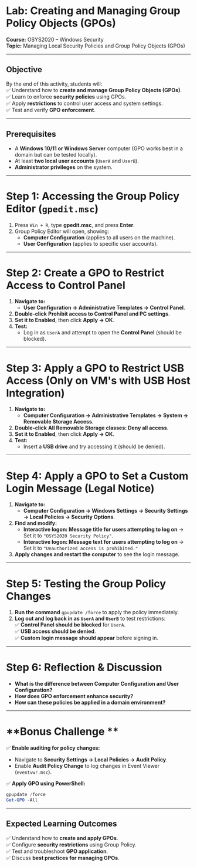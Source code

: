# **Lab: Creating and Managing Group Policy Objects (GPOs)**  
**Course:** OSYS2020 – Windows Security  
**Topic:** Managing Local Security Policies and Group Policy Objects (GPOs)  

---

## **Objective**  
By the end of this activity, students will:  
✅ Understand how to **create and manage Group Policy Objects (GPOs)**.  
✅ Learn to enforce **security policies** using GPOs.  
✅ Apply **restrictions** to control user access and system settings.  
✅ Test and verify **GPO enforcement**.  

---

## **Prerequisites**  
- A **Windows 10/11 or Windows Server** computer (GPO works best in a domain but can be tested locally).  
- At least **two local user accounts** (`UserA` and `UserB`).  
- **Administrator privileges** on the system.  

---

# **Step 1: Accessing the Group Policy Editor (`gpedit.msc`)**  

1. Press `Win + R`, type **gpedit.msc**, and press **Enter**.  
2. Group Policy Editor will open, showing:  
   - **Computer Configuration** (applies to all users on the machine).  
   - **User Configuration** (applies to specific user accounts).  

---

# **Step 2: Create a GPO to Restrict Access to Control Panel**  

1. **Navigate to:**  
   - **User Configuration → Administrative Templates → Control Panel**.  
2. **Double-click** **Prohibit access to Control Panel and PC settings**.  
3. **Set it to Enabled**, then click **Apply → OK**.  
4. **Test:**  
   - Log in as `UserA` and attempt to open the **Control Panel** (should be blocked).  

---

# **Step 3: Apply a GPO to Restrict USB Access (Only on VM's with USB Host Integration)**  

1. **Navigate to:**  
   - **Computer Configuration → Administrative Templates → System → Removable Storage Access**.  
2. **Double-click** **All Removable Storage classes: Deny all access**.  
3. **Set it to Enabled**, then click **Apply → OK**.  
4. **Test:**  
   - Insert a **USB drive** and try accessing it (should be denied).  

---

# **Step 4: Apply a GPO to Set a Custom Login Message (Legal Notice)**  

1. **Navigate to:**  
   - **Computer Configuration → Windows Settings → Security Settings → Local Policies → Security Options**.  
2. **Find and modify:**  
   - **Interactive logon: Message title for users attempting to log on** → Set it to `"OSYS2020 Security Policy"`.  
   - **Interactive logon: Message text for users attempting to log on** → Set it to `"Unauthorized access is prohibited."`  
3. **Apply changes and restart the computer** to see the login message.  

---

# **Step 5: Testing the Group Policy Changes**  

1. **Run the command** `gpupdate /force` to apply the policy immediately.  
2. **Log out and log back in as `UserA` and `UserB`** to test restrictions:  
   ✅ **Control Panel should be blocked** for `UserA`.  
   ✅ **USB access should be denied**.  
   ✅ **Custom login message should appear** before signing in.  

---

# **Step 6: Reflection & Discussion**  

- **What is the difference between Computer Configuration and User Configuration?**  
- **How does GPO enforcement enhance security?**  
- **How can these policies be applied in a domain environment?**  

---

# **Bonus Challenge **  
✅ **Enable auditing for policy changes:**  
   - Navigate to **Security Settings → Local Policies → Audit Policy**.  
   - Enable **Audit Policy Change** to log changes in Event Viewer (`eventvwr.msc`).  

✅ **Apply GPO using PowerShell:**  
   ```powershell
   gpupdate /force
   Get-GPO -All
   ```
---

## **Expected Learning Outcomes**  
✅ Understand how to **create and apply GPOs**.  
✅ Configure **security restrictions** using Group Policy.  
✅ Test and troubleshoot **GPO application**.  
✅ Discuss **best practices for managing GPOs**.  

